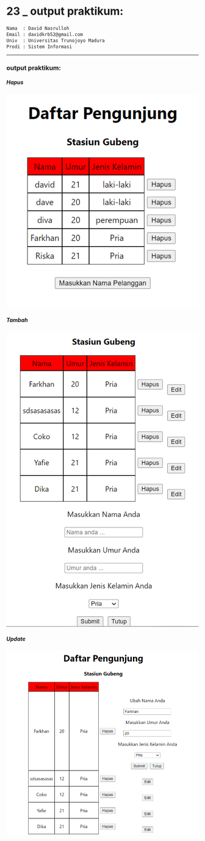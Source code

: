# 23 \_ output praktikum:

```
Nama  : David Nasrulloh
Email : davidkrb52@gmail.com
Univ  : Universitas Trunojoyo Madura
Prodi : Sistem Informasi
```

---

### output praktikum:

##### Hapus

![file1](../screenshots/prak1.png)

##### Tambah

![file2](../screenshots/prak2.png)

##### Update

![file3](../screenshots/prak3.png)
